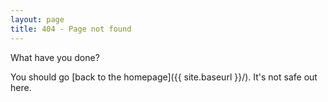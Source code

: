 ```yaml
---
layout: page
title: 404 - Page not found
---
```


What have you done?

You should go [back to the homepage]({{ site.baseurl }}/). It's not safe out here.